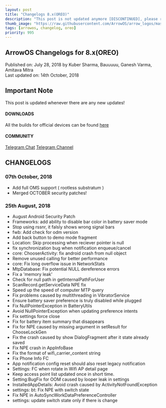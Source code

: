 ```yaml
---
layout: post
title: "Changelogs 8.x(OREO)"
description: "This post is not updated anymore [DISCONTINUED], please refer to newer version"
thumb_image: "https://raw.githubusercontent.com/ArrowOS/arrow_logos/master/ArrowLogo-sky-transparent.png"
tags: [arrowos, changelog, oreo]
priority: 995
---
```


## ArrowOS Changelogs for 8.x(OREO)

Published on: July 28, 2018 by Kuber Sharma, Bauuuuu, Ganesh Varma, Amitava Mitra<br>
Last updated on: 14th October, 2018

## Important Note
This post is updated whenever there are any new updates! 

#### DOWNLOADS
All the builds for official devices can be found [here](https://sourceforge.net/projects/arrow-os/files/arrow-8.x/)

#### COMMUNITY
[Telegram Chat](https://t.me/arrowos)
[Telegram Channel](https://t.me/arrow_os)

## CHANGELOGS
### 07th October, 2018
  - Add full OMS support ( rootless substratum )
  - Merged OCTOBER security patches!

### 25th August, 2018
  - August Android Security Patch
  - Frameworks: add ability to disable bar color in battery saver mode
  - Stop using rssnr, it falsly shows wrong signal bars
  - fwb: Add check for odm version
  - Add back button to demo mode fragment
  - Location: Skip processing when reciever pointer is null
  - fix synchronization bug when notification enqueue/cancel
  - core: ChooserActivity: fix android crash from null object
  - Remove unused calling for better performance
  - core: Fix long overflow issue in NetworkStats
  - MtpDatabase: Fix potential NULL dereference errors
  - Fix a 'memory leak'
  - Check for null path in getInternalPathForUser
  - ScanRecord.getServiceData NPE fix
  - Speed up the speed of computer MTP query
  - Fix problems caused by multithreading in VibratorService
  - Ensure battery saver preference is truly disabled while plugged
  - Fix NullPointerException in BatteryUtils
  - Avoid NullPointerException when updating preference intents
  - Fix settings force close
  - Fix for battery item summary that disappears
  - Fix for NPE caused by missing argument in setResult for ChooseLockGen
  - Fix the crash caused by show DialogFragment after it state already saved
  - Fix NPE crash in AppInfoBase
  - Fix the format of wifi_carrier_content string
  - Fix Phone Info FC
  - App notification config reset should also reset legacy notification
  - Settings: FC when rotate in Wifi AP detail page
  - Keep access point list updated once in short time.
  - Setting:BugFix for OOM caused by looper leak in settings
  - InstalledAppDetails: Avoid crash caused by ActivityNotFoundException
  - settings: bt: Fix NPE with switch state
  - Fix NPE in AutoSyncWorkDataPreferenceController
  - settings: update switch state only if there is change

